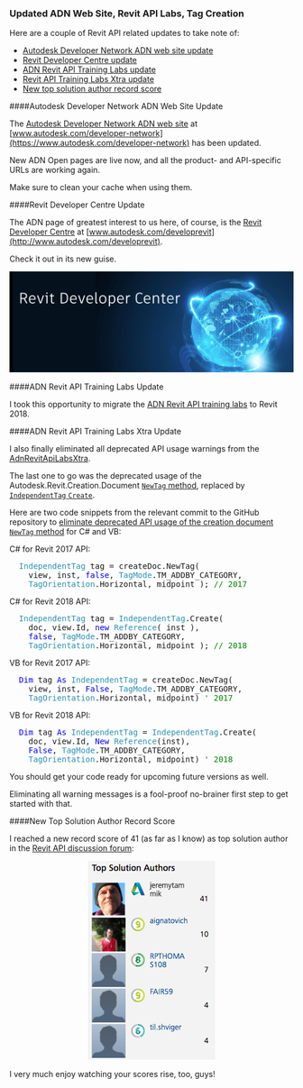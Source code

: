 <head>
<meta http-equiv="Content-Type" content="text/html; charset=utf-8">
<link rel="stylesheet" type="text/css" href="bc.css">
<!--
<script src="run_prettify.js" type="text/javascript"></script>
<script src="https://google-code-prettify.googlecode.com/svn/loader/run_prettify.js" type="text/javascript"></script>
-->
<script src="https://cdn.rawgit.com/google/code-prettify/master/loader/run_prettify.js" type="text/javascript"></script>
</head>

<!---

- the [Autodesk Developer Network ADN web site](https://www.autodesk.com/developer-network)
  at [www.autodesk.com/developer-network](https://www.autodesk.com/developer-network) has been updated.
  New ADN Open pages are live now, and all the specific URLs are working again. Make sure to clean your cache when using them.
  The one of greatest interest to us here, of course, is the [Revit Developer Centre](http://www.autodesk.com/developrevit)
  at [www.autodesk.com/developrevit](http://www.autodesk.com/developrevit).
  I took this opportunity to migrate the [ADN Revit API training labs](https://github.com/ADN-DevTech/RevitTrainingMaterial) to Revit 2018.
  I alson finally eliminated all deprecated API usage warnings from the [AdnRevitApiLabsXtra](https://github.com/jeremytammik/AdnRevitApiLabsXtra).
  The last one to go was the deprecated usage of the
  Autodesk.Revit.Creation.Document [`NewTag` method](http://www.revitapidocs.com/2018.1/ede92095-e554-9cc7-5286-a9d053466d1b.htm),
  replaced by [`IndependentTag` `Create`](http://www.revitapidocs.com/2018.1/1f622654-786a-b8fd-1f81-278698bacd5b.htm).
  You should get ready for future versions as well.
  Eliminating all warning messages is a fool-proof no-brainer first step to get started with that.

Updated ADN web site, Revit API Labs and tag creation in #RevitAPI @AutodeskRevit #bim #dynamobim @AutodeskForge #ForgeDevCon http://bit.ly/adnlabstagcreation

Here are a couple of Revit API related updates to take note of
&ndash; Autodesk Developer Network ADN web site update
&ndash; Revit Developer Centre update
&ndash; ADN Revit API Training Labs update
&ndash; Revit API Training Labs Xtra update
&ndash; New top solution author record score...

--->

### Updated ADN Web Site, Revit API Labs, Tag Creation

Here are a couple of Revit API related updates to take note of:

- [Autodesk Developer Network ADN web site update](#2)
- [Revit Developer Centre update](#3)
- [ADN Revit API Training Labs update](#4)
- [Revit API Training Labs Xtra update](#5)
- [New top solution author record score](#6)

####<a name="2"></a>Autodesk Developer Network ADN Web Site Update

The [Autodesk Developer Network ADN web site](https://www.autodesk.com/developer-network)
at [www.autodesk.com/developer-network](https://www.autodesk.com/developer-network) has been updated.

New ADN Open pages are live now, and all the product- and API-specific URLs are working again.

Make sure to clean your cache when using them.


####<a name="3"></a>Revit Developer Centre Update

The ADN page of greatest interest to us here, of course, is
the [Revit Developer Centre](http://www.autodesk.com/developrevit)
at [www.autodesk.com/developrevit](http://www.autodesk.com/developrevit).

Check it out in its new guise.

<center>
<img src="img/revit_developer_centre.png" alt="Revit Developer Centre" width="520"/>
</center>


####<a name="4"></a>ADN Revit API Training Labs Update

I took this opportunity to migrate
the [ADN Revit API training labs](https://github.com/ADN-DevTech/RevitTrainingMaterial) to Revit 2018.


####<a name="5"></a>ADN Revit API Training Labs Xtra Update

I also finally eliminated all deprecated API usage warnings from
the [AdnRevitApiLabsXtra](https://github.com/jeremytammik/AdnRevitApiLabsXtra).

The last one to go was the deprecated usage of the
Autodesk.Revit.Creation.Document [`NewTag` method](http://www.revitapidocs.com/2018.1/ede92095-e554-9cc7-5286-a9d053466d1b.htm),
replaced by [`IndependentTag` `Create`](http://www.revitapidocs.com/2018.1/1f622654-786a-b8fd-1f81-278698bacd5b.htm).

Here are two code snippets from the relevant commit to the GitHub repository
to [eliminate deprecated API usage of the creation document `NewTag` method](https://github.com/jeremytammik/AdnRevitApiLabsXtra/commit/ec063bca10f168a2fb5870152495de94e67ef2f0) for
C# and VB:

C# for Revit 2017 API:

<pre class="code">
  <span style="color:#2b91af;">IndependentTag</span>&nbsp;tag&nbsp;=&nbsp;createDoc.NewTag(
  &nbsp;&nbsp;view,&nbsp;inst,&nbsp;<span style="color:blue;">false</span>,&nbsp;<span style="color:#2b91af;">TagMode</span>.TM_ADDBY_CATEGORY,
  &nbsp;&nbsp;<span style="color:#2b91af;">TagOrientation</span>.Horizontal,&nbsp;midpoint&nbsp;);&nbsp;<span style="color:green;">//&nbsp;2017</span>
</pre>

C# for Revit 2018 API:

<pre class="code">
  <span style="color:#2b91af;">IndependentTag</span>&nbsp;tag&nbsp;=&nbsp;<span style="color:#2b91af;">IndependentTag</span>.Create(
  &nbsp;&nbsp;doc,&nbsp;view.Id,&nbsp;<span style="color:blue;">new</span>&nbsp;<span style="color:#2b91af;">Reference</span>(&nbsp;inst&nbsp;),
  &nbsp;&nbsp;<span style="color:blue;">false</span>,&nbsp;<span style="color:#2b91af;">TagMode</span>.TM_ADDBY_CATEGORY,
  &nbsp;&nbsp;<span style="color:#2b91af;">TagOrientation</span>.Horizontal,&nbsp;midpoint&nbsp;);&nbsp;<span style="color:green;">//&nbsp;2018</span>
</pre>

VB for Revit 2017 API:

<pre class="code">
  <span style="color:blue;">Dim</span>&nbsp;tag&nbsp;<span style="color:blue;">As</span>&nbsp;<span style="color:#2b91af;">IndependentTag</span>&nbsp;=&nbsp;createDoc.NewTag(
  &nbsp;&nbsp;view,&nbsp;inst,&nbsp;<span style="color:blue;">False</span>,&nbsp;<span style="color:#2b91af;">TagMode</span>.TM_ADDBY_CATEGORY,
  &nbsp;&nbsp;<span style="color:#2b91af;">TagOrientation</span>.Horizontal,&nbsp;midpoint)&nbsp;<span style="color:green;">&#39;&nbsp;2017</span>
</pre>

VB for Revit 2018 API:

<pre class="code">
  <span style="color:blue;">Dim</span>&nbsp;tag&nbsp;<span style="color:blue;">As</span>&nbsp;<span style="color:#2b91af;">IndependentTag</span>&nbsp;=&nbsp;<span style="color:#2b91af;">IndependentTag</span>.Create(
  &nbsp;&nbsp;doc,&nbsp;view.Id,&nbsp;<span style="color:blue;">New</span>&nbsp;<span style="color:#2b91af;">Reference</span>(inst),
  &nbsp;&nbsp;<span style="color:blue;">False</span>,&nbsp;<span style="color:#2b91af;">TagMode</span>.TM_ADDBY_CATEGORY,
  &nbsp;&nbsp;<span style="color:#2b91af;">TagOrientation</span>.Horizontal,&nbsp;midpoint)&nbsp;<span style="color:green;">&#39;&nbsp;2018</span>
</pre>

You should get your code ready for upcoming future versions as well.

Eliminating all warning messages is a fool-proof no-brainer first step to get started with that.


####<a name="6"></a>New Top Solution Author Record Score

I reached a new record score of 41 (as far as I know) as top solution author in
the [Revit API discussion forum](http://forums.autodesk.com/t5/revit-api-forum/bd-p/160):

<center>
<img src="img/2018-03-01_top_solution_author_41.png" alt="Top solution author record score" width="226"/>
</center>

I very much enjoy watching your scores rise, too, guys!
